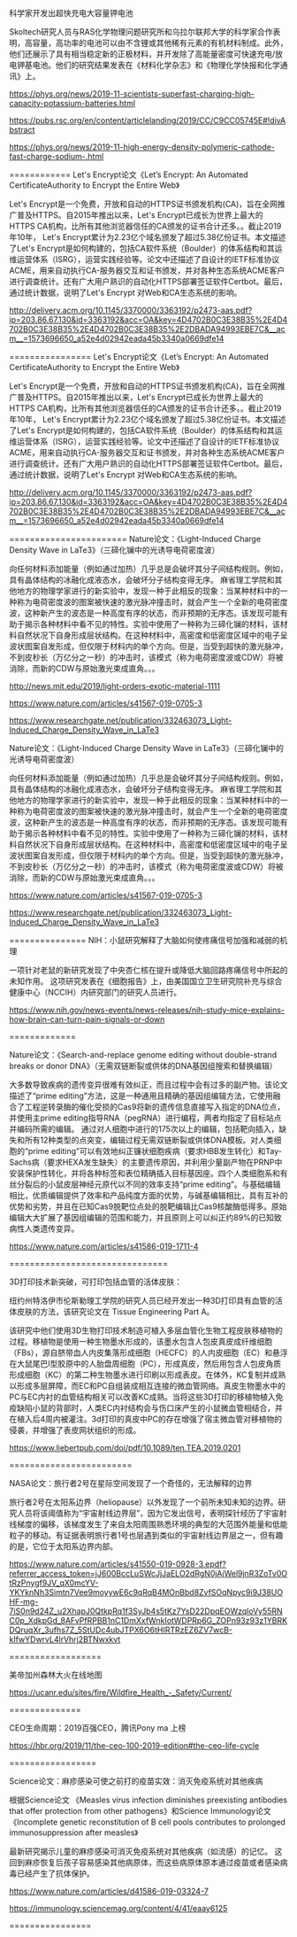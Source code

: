 
科学家开发出超快充电大容量钾电池

Skoltech研究人员与RAS化学物理问题研究所和乌拉尔联邦大学的科学家合作表明，高容量，高功率的电池可以由不含锂或其他稀有元素的有机材料制成。此外，他们还展示了具有相当稳定新的正极材料，并开发除了高能量密度可快速充电/放电钾基电池。他们的研究结果发表在《材料化学杂志》和《物理化学快报和化学通讯》上。


https://phys.org/news/2019-11-scientists-superfast-charging-high-capacity-potassium-batteries.html

https://pubs.rsc.org/en/content/articlelanding/2019/CC/C9CC05745E#!divAbstract

https://phys.org/news/2019-11-high-energy-density-polymeric-cathode-fast-charge-sodium-.html



============
Let's Encrypt论文《Let’s Encrypt: An Automated CertificateAuthority to Encrypt the Entire Web》

Let's Encrypt是一个免费，开放和自动的HTTPS证书颁发机构(CA)，旨在全网推广普及HTTPS。自2015年推出以来，Let's Encrypt已成长为世界上最大的HTTPS CA机构，比所有其他浏览器信任的CA颁发的证书合计还多。。截止2019年10年，
Let's Encrypt累计为2.23亿个域名颁发了超过5.38亿份证书。本文描述了Let's Encrypt是如何构建的，包括CA软件系统（Boulder）的体系结构和其运维运营体系（ISRG），运营实践经验等。论文中还描述了自设计的IETF标准协议ACME，用来自动执行CA-服务器交互和证书颁发，并对各种生态系统ACME客户进行调查统计。还有广大用户熟识的自动化HTTPS部署签证软件Certbot。最后，通过统计数据，说明了Let's Encrypt
对Web和CA生态系统的影响。

http://delivery.acm.org/10.1145/3370000/3363192/p2473-aas.pdf?ip=203.86.67.130&id=3363192&acc=OA&key=4D4702B0C3E38B35%2E4D4702B0C3E38B35%2E4D4702B0C3E38B35%2E2DBADA94993EBE7C&__acm__=1573696650_a52e4d02942eada45b3340a0669dfe14

================
Let's Encrypt论文《Let’s Encrypt: An Automated CertificateAuthority to Encrypt the Entire Web》

Let's Encrypt是一个免费，开放和自动的HTTPS证书颁发机构(CA)，旨在全网推广普及HTTPS。自2015年推出以来，Let's Encrypt已成长为世界上最大的HTTPS CA机构，比所有其他浏览器信任的CA颁发的证书合计还多。。截止2019年10年，
Let's Encrypt累计为2.23亿个域名颁发了超过5.38亿份证书。本文描述了Let's Encrypt是如何构建的，包括CA软件系统（Boulder）的体系结构和其运维运营体系（ISRG），运营实践经验等。论文中还描述了自设计的IETF标准协议ACME，用来自动执行CA-服务器交互和证书颁发，并对各种生态系统ACME客户进行调查统计。还有广大用户熟识的自动化HTTPS部署签证软件Certbot。最后，通过统计数据，说明了Let's Encrypt
对Web和CA生态系统的影响。

http://delivery.acm.org/10.1145/3370000/3363192/p2473-aas.pdf?ip=203.86.67.130&id=3363192&acc=OA&key=4D4702B0C3E38B35%2E4D4702B0C3E38B35%2E4D4702B0C3E38B35%2E2DBADA94993EBE7C&__acm__=1573696650_a52e4d02942eada45b3340a0669dfe14

=======================
Nature论文：《Light-Induced Charge Density Wave in LaTe3》（三碲化镧中的光诱导电荷密度波）

向任何材料添加能量（例如通过加热）几乎总是会破坏其分子间结构规则。例如，具有晶体结构的冰融化成液态水，会破坏分子结构变得无序。
麻省理工学院和其他地方的物理学家进行的新实验中，发现一种于此相反的现象：当某种材料中的一种称为电荷密度波的图案被快速的激光脉冲撞击时，就会产生一个全新的电荷密度波，这种新产生的波态是一种高度有序的状态，而非预期的无序态。该发现可能有助于揭示各种材料中看不见的特性。实验中使用了一种称为三碲化镧的材料，该材料自然状况下自身形成层状结构。在这种材料中，高密度和低密度区域中的电子呈波状图案自发形成，但仅限于材料内的单个方向。但是，当受到超快的激光脉冲，不到皮秒长（万亿分之一秒）的冲击时，该模式（称为电荷密度波或CDW）将被消除，而新的CDW与原始激光束成直角。。。

http://news.mit.edu/2019/light-orders-exotic-material-1111

https://www.nature.com/articles/s41567-019-0705-3

https://www.researchgate.net/publication/332463073_Light-Induced_Charge_Density_Wave_in_LaTe3

Nature论文：《Light-Induced Charge Density Wave in LaTe3》（三碲化镧中的光诱导电荷密度波）

向任何材料添加能量（例如通过加热）几乎总是会破坏其分子间结构规则。例如，具有晶体结构的冰融化成液态水，会破坏分子结构变得无序。
麻省理工学院和其他地方的物理学家进行的新实验中，发现一种于此相反的现象：当某种材料中的一种称为电荷密度波的图案被快速的激光脉冲撞击时，就会产生一个全新的电荷密度波，这种新产生的波态是一种高度有序的状态，而非预期的无序态。该发现可能有助于揭示各种材料中看不见的特性。实验中使用了一种称为三碲化镧的材料，该材料自然状况下自身形成层状结构。在这种材料中，高密度和低密度区域中的电子呈波状图案自发形成，但仅限于材料内的单个方向。但是，当受到超快的激光脉冲，不到皮秒长（万亿分之一秒）的冲击时，该模式（称为电荷密度波或CDW）将被消除，而新的CDW与原始激光束成直角。。。


https://www.nature.com/articles/s41567-019-0705-3

https://www.researchgate.net/publication/332463073_Light-Induced_Charge_Density_Wave_in_LaTe3

===============
NIH：小鼠研究解释了大脑如何使疼痛信号加强和减弱的机理

一项针对老鼠的新研究发现了中央杏仁核在提升或降低大脑回路疼痛信号中所起的未知作用。
这项研究发表在《细胞报告》上，由美国国立卫生研究院补充与综合健康中心（NCCIH）内研究部门的研究人员进行。

https://www.nih.gov/news-events/news-releases/nih-study-mice-explains-how-brain-can-turn-pain-signals-or-down


=============

Nature论文：《Search-and-replace genome editing without double-strand breaks or donor DNA》（无需双链断裂或供体的DNA基因组搜索和替换编辑）

大多数导致疾病的遗传变异很难有效纠正，而且过程中会有过多的副产物。该论文描述了“prime editing”方法，这是一种通用且精确的基因组编辑方法，它使用融合了工程逆转录酶的催化受损的Cas9将新的遗传信息直接写入指定的DNA位点，并使用主prime editing指导RNA（pegRNA）进行编程，两者均指定了目标站点并编码所需的编辑。
通过对人细胞中进行的175次以上的编辑，包括靶向插入，缺失和所有12种类型的点突变，编辑过程无需双链断裂或供体DNA模板。对人类细胞的“prime editing”可以有效地纠正镰状细胞疾病（要求HBB发生转化）和Tay-Sachs病（要求HEXA发生缺失）的主要遗传原因，并利用少量副产物在PRNP中安装保护性转化，并将各种标签和表位精确插入目标基因座。四个人类细胞系和有丝分裂后的小鼠皮层神经元原代以不同的效率支持“prime editing”。与基础编辑相比，优质编辑提供了效率和产品纯度方面的优势，与碱基编辑相比，具有互补的优势和劣势，并且在已知Cas9脱靶位点处的脱靶编辑比Cas9核酸酶低得多。原始编辑大大扩展了基因组编辑的范围和能力，并且原则上可以纠正约89%的已知致病性人类遗传变异。 

https://www.nature.com/articles/s41586-019-1711-4

===============================

3D打印技术新突破，可打印包括血管的活体皮肤：

纽约州特洛伊市伦斯勒理工学院的研究人员已经开发出一种3D打印具有血管的活体皮肤的方法，该研究论文在 Tissue Engineering Part A。 

该研究中他们使用3D生物打印技术制造可植入多层血管化生物工程皮肤移植物的过程。移植物是使用一种生物墨水形成的，该墨水包含人包皮真皮成纤维细胞（FBs），源自脐带血人内皮集落形成细胞（HECFC）的人内皮细胞（EC）和悬浮在大鼠尾巴I型胶原中的人胎盘周细胞（PC），形成真皮，然后用包含人包皮角质形成细胞（KC）的第二种生物墨水进行印刷以形成表皮。在体外，KC复制并成熟以形成多层屏障，而EC和PC自组装成相互连接的微血管网络。真皮生物墨水中的PC与EC内衬的血管结构相关可以改善KC成熟。当将这些3D打印的移植物植入免疫缺陷小鼠的背部时，人类EC内衬结构会与伤口床产生的小鼠微血管相结合，并在植入后4周内被灌注。3d打印的真皮中PC的存在增强了宿主微血管对移植物的侵袭，并增强了表皮网状组织的形成。

https://www.liebertpub.com/doi/pdf/10.1089/ten.TEA.2019.0201

========================

NASA论文：旅行者2号在星际空间发现了一个奇怪的，无法解释的边界

旅行者2号在太阳系边界（heliopause）以外发现了一个前所未知未知的边界。研究人员将该阈值称为“宇宙射线边界层”，因为它发出信号，表明探针经历了宇宙射线梯度的偏移，该梯度发生了来自太阳周围熟悉环境的典型的大范围外能量和低能粒子的移动。有证据表明旅行者1号也层遇到类似的宇宙射线边界层之一，但有趣的是，它位于太阳系边界内部。

https://www.nature.com/articles/s41550-019-0928-3.epdf?referrer_access_token=jJ600BccLuSWcJjJaELO2dRgN0jAjWel9jnR3ZoTv0OtRzPnygf9JV_qX0mcYV-YKYknNh3Simtn7Vee9moyywE6c9qRqB4MOnBbd8ZvfSOqNpyc9i9J38UOHF-mg-7iS0n9d24Z_u2XhapJ0QtkpRq1f3SyJb4s5tKz7YsD22DpqEOWzqloVy55RNC0p_XdkpGd_8AFvPfRPBB1nC1DmXxfWnkIotWDPRp6G_ZOPn93z93z1YBRKDQruqXr_3ufhs7Z_5StUDc4ubJTPX6O6tHIRTRzEZ6ZV7wcB-kIfwYDwrvL4lrVhrj2BTNwxkvt

==================

美帝加州森林大火在线地图

https://ucanr.edu/sites/fire/Wildfire_Health_-_Safety/Current/

==============

CEO生命周期：2019百强CEO，腾讯Pony ma 上榜

https://hbr.org/2019/11/the-ceo-100-2019-edition#the-ceo-life-cycle

=================

Science论文：麻疹感染可使之前打的疫苗实效：消灭免疫系统对其他疾病

根据Science论文 《Measles virus infection diminishes preexisting antibodies that offer protection from other pathogens》和Science Immunology论文《Incomplete genetic reconstitution of B cell pools contributes to prolonged immunosuppression after measles》

最新研究揭示儿童的麻疹感染可消灭免疫系统对其他疾病（如流感）的记忆。 这回到麻疹恢复后孩子容易感染其他病原体，而这些病原体原本通过疫苗或者感染病毒已经产生了抗体保护。


https://www.nature.com/articles/d41586-019-03324-7

https://immunology.sciencemag.org/content/4/41/eaay6125

================
